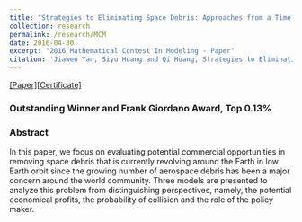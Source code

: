 ```yaml
---
title: "Strategies to Eliminating Space Debris: Approaches from a Time Dependent Evaluation Model"
collection: research
permalink: /research/MCM
date: 2016-04-30
excerpt: "2016 Mathematical Contest In Modeling - Paper"
citation: 'Jiawen Yan, Siyu Huang and Qi Huang, Strategies to Eliminating Space Debris: Approaches from a Time Dependent Evaluation Model.'
---
```

[[Paper]](http://charlesyan1.github.io/files/research/MCM/42745-paper.pdf)[[Certificate]](http://charlesyan1.github.io/files/research/MCM/42745.pdf)
### Outstanding Winner and Frank Giordano Award, Top 0.13%
### Abstract
In this paper, we focus on evaluating potential commercial opportunities in removing space debris that is currently revolving around the Earth in low Earth orbit since the growing number of aerospace debris has been a major concern around the world community. Three models are presented to analyze this problem from distinguishing perspectives, namely, the potential economical profits, the probability of collision and the role of the policy maker.


